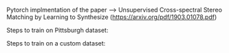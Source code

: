 Pytorch implmentation of the paper --> Unsupervised Cross-spectral Stereo Matching by Learning to Synthesize (https://arxiv.org/pdf/1903.01078.pdf)

Steps to train on Pittsburgh dataset:


Steps to train on a custom dataset:
